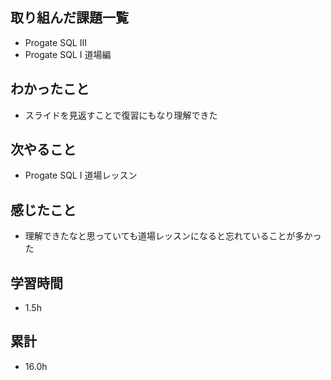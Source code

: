 ## 取り組んだ課題一覧
- Progate SQL Ⅲ
- Progate SQL Ⅰ 道場編

## わかったこと
- スライドを見返すことで復習にもなり理解できた

## 次やること
- Progate SQL Ⅰ 道場レッスン

## 感じたこと
- 理解できたなと思っていても道場レッスンになると忘れていることが多かった
  
## 学習時間
- 1.5h

## 累計
- 16.0h
